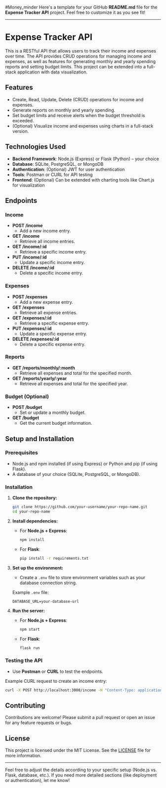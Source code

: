 #Money_minder Here's a template for your GitHub **README.md** file for the **Expense Tracker API** project. Feel free to customize it as you see fit!

---

# **Expense Tracker API**

This is a RESTful API that allows users to track their income and expenses over time. The API provides CRUD operations for managing income and expenses, as well as features for generating monthly and yearly spending reports and setting budget limits. This project can be extended into a full-stack application with data visualization.

## **Features**
- Create, Read, Update, Delete (CRUD) operations for income and expenses.
- Generate reports on monthly and yearly spending.
- Set budget limits and receive alerts when the budget threshold is exceeded.
- (Optional) Visualize income and expenses using charts in a full-stack version.

## **Technologies Used**
- **Backend Framework**: Node.js (Express) or Flask (Python) – your choice
- **Database**: SQLite, PostgreSQL, or MongoDB
- **Authentication**: (Optional) JWT for user authentication
- **Tools**: Postman or CURL for API testing
- **Frontend**: (Optional) Can be extended with charting tools like Chart.js for visualization

## **Endpoints**

### **Income**
- **POST /income**
  - Add a new income entry.
- **GET /income**
  - Retrieve all income entries.
- **GET /income/:id**
  - Retrieve a specific income entry.
- **PUT /income/:id**
  - Update a specific income entry.
- **DELETE /income/:id**
  - Delete a specific income entry.

### **Expenses**
- **POST /expenses**
  - Add a new expense entry.
- **GET /expenses**
  - Retrieve all expense entries.
- **GET /expenses/:id**
  - Retrieve a specific expense entry.
- **PUT /expenses/:id**
  - Update a specific expense entry.
- **DELETE /expenses/:id**
  - Delete a specific expense entry.

### **Reports**
- **GET /reports/monthly/:month**
  - Retrieve all expenses and total for the specified month.
- **GET /reports/yearly/:year**
  - Retrieve all expenses and total for the specified year.

### **Budget (Optional)**
- **POST /budget**
  - Set or update a monthly budget.
- **GET /budget**
  - Get the current budget information.
  
## **Setup and Installation**

### **Prerequisites**
- Node.js and npm installed (if using Express) or Python and pip (if using Flask).
- A database of your choice (SQLite, PostgreSQL, or MongoDB).

### **Installation**
1. **Clone the repository:**
   ```bash
   git clone https://github.com/your-username/your-repo-name.git
   cd your-repo-name
   ```

2. **Install dependencies:**
   - For **Node.js + Express**:
     ```bash
     npm install
     ```
   - For **Flask**:
     ```bash
     pip install -r requirements.txt
     ```

3. **Set up the environment:**
   - Create a `.env` file to store environment variables such as your database connection string.
   
   Example `.env` file:
   ```env
   DATABASE_URL=your-database-url
   ```

4. **Run the server:**
   - For **Node.js + Express**:
     ```bash
     npm start
     ```
   - For **Flask**:
     ```bash
     flask run
     ```

### **Testing the API**
- Use **Postman** or **CURL** to test the endpoints.
  
Example CURL request to create an income entry:
```bash
curl -X POST http://localhost:3000/income -H "Content-Type: application/json" -d '{"amount": 1000, "description": "Freelance work", "date": "2024-09-19"}'
```

## **Contributing**
Contributions are welcome! Please submit a pull request or open an issue for any feature requests or bugs.

## **License**
This project is licensed under the MIT License. See the [LICENSE](LICENSE) file for more information.

---

Feel free to adjust the details according to your specific setup (Node.js vs. Flask, database, etc.). If you need more detailed sections (like deployment or authentication), let me know!
